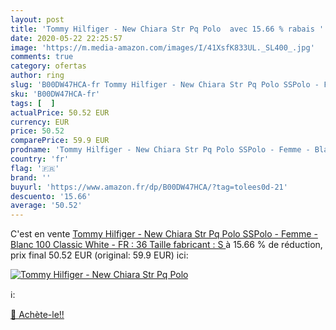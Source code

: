 ```yaml
---
layout: post
title: 'Tommy Hilfiger - New Chiara Str Pq Polo  avec 15.66 % rabais '
date: 2020-05-22 22:25:57
image: 'https://m.media-amazon.com/images/I/41XsfK833UL._SL400_.jpg'
comments: true
category: ofertas
author: ring
slug: 'B00DW47HCA-fr Tommy Hilfiger - New Chiara Str Pq Polo SSPolo - Femme -...'
sku: 'B00DW47HCA-fr'
tags: [  ]
actualPrice: 50.52 EUR
currency: EUR
price: 50.52
comparePrice: 59.9 EUR
prodname: 'Tommy Hilfiger - New Chiara Str Pq Polo SSPolo - Femme - Blanc  100 Classic White  - FR : 36  Taille fabricant : S '
country: 'fr'
flag: '🇫🇷'
brand: ''
buyurl: 'https://www.amazon.fr/dp/B00DW47HCA/?tag=tolees0d-21'
descuento: '15.66'
average: '50.52'
---
```


C'est en vente [Tommy Hilfiger - New Chiara Str Pq Polo SSPolo - Femme - Blanc  100 Classic White  - FR : 36  Taille fabricant : S ](https://www.amazon.fr/dp/B00DW47HCA/?tag=tolees0d-21)  à  15.66 % de réduction, prix final  50.52 EUR (original: 59.9 EUR) ici:

[![Tommy Hilfiger - New Chiara Str Pq Polo ](https://m.media-amazon.com/images/I/41XsfK833UL._SL400_.jpg)](https://www.amazon.fr/dp/B00DW47HCA/?tag=tolees0d-21)

ℹ️:


[🛒 Achète-le!!](https://www.amazon.fr/dp/B00DW47HCA/?tag=tolees0d-21)
